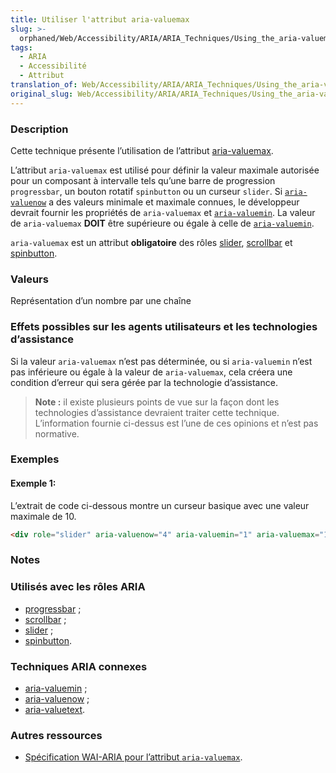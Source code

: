 ```yaml
---
title: Utiliser l'attribut aria-valuemax
slug: >-
  orphaned/Web/Accessibility/ARIA/ARIA_Techniques/Using_the_aria-valuemax_attribute
tags:
  - ARIA
  - Accessibilité
  - Attribut
translation_of: Web/Accessibility/ARIA/ARIA_Techniques/Using_the_aria-valuemax_attribute
original_slug: Web/Accessibility/ARIA/ARIA_Techniques/Using_the_aria-valuemax_attribute
---
```

### Description

Cette technique présente l’utilisation de l’attribut [aria-valuemax](http://www.w3.org/TR/wai-aria/states_and_properties#aria-valuemax).

L’attribut `aria-valuemax` est utilisé pour définir la valeur maximale autorisée pour un composant à intervalle tels qu’une barre de progression `progressbar`, un bouton rotatif `spinbutton` ou un curseur `slider`. Si [`aria-valuenow`](/fr/Accessibilité/ARIA/Techniques_ARIA/Utiliser_l_attribut_aria-valuenow) a des valeurs minimale et maximale connues, le développeur devrait fournir les propriétés de `aria-valuemax` et [`aria-valuemin`](/fr/Accessibilité/ARIA/Techniques_ARIA/Utiliser_l_attribut_aria-valuemin). La valeur de `aria-valuemax` **DOIT** être supérieure ou égale à celle de [`aria-valuemin`](/fr/Accessibilité/ARIA/Techniques_ARIA/Utiliser_l_attribut_aria-valuemin).

`aria-valuemax` est un attribut **obligatoire** des rôles [slider](/fr/Accessibilité/ARIA/Techniques_ARIA/Utiliser_le_rôle_slider), [scrollbar](/fr/Accessibilité/ARIA/Techniques_ARIA/Utiliser_le_rôle_scrollbar) et [spinbutton](/fr/Accessibilité/ARIA/Techniques_ARIA/Utiliser_le_rôle_spinbutton).

### Valeurs

Représentation d’un nombre par une chaîne

### Effets possibles sur les agents utilisateurs et les technologies d’assistance

Si la valeur `aria-valuemax` n’est pas déterminée, ou si `aria-valuemin` n’est pas inférieure ou égale à la valeur de `aria-valuemax`, cela créera une condition d’erreur qui sera gérée par la technologie d’assistance.

> **Note :** il existe plusieurs points de vue sur la façon dont les technologies d’assistance devraient traiter cette technique. L’information fournie ci-dessus est l’une de ces opinions et n’est pas normative.

### Exemples

#### Exemple 1:

L’extrait de code ci-dessous montre un curseur basique avec une valeur maximale de 10.

```html
<div role="slider" aria-valuenow="4" aria-valuemin="1" aria-valuemax="10">
```

### Notes

### Utilisés avec les rôles ARIA

- [progressbar](/fr/Accessibilité/ARIA/Techniques_ARIA/Utiliser_le_rôle_progressbar)&nbsp;;
- [scrollbar](/fr/Accessibilité/ARIA/Techniques_ARIA/Utiliser_le_rôle_scrollbar)&nbsp;;
- [slider](/fr/Accessibilité/ARIA/Techniques_ARIA/Utiliser_le_rôle_slider)&nbsp;;
- [spinbutton](/fr/Accessibilité/ARIA/Techniques_ARIA/Utiliser_le_rôle_spinbutton).

### Techniques ARIA connexes

- [aria-valuemin](/fr/Accessibilité/ARIA/Techniques_ARIA/Utiliser_l_attribut_aria-valuemin)&nbsp;;
- [aria-valuenow](/fr/Accessibilité/ARIA/Techniques_ARIA/Utiliser_l_attribut_aria-valuenow)&nbsp;;
- [aria-valuetext](/fr/Accessibilité/ARIA/Techniques_ARIA/Utiliser_l_attribut_aria-valuetext).

### Autres ressources

- [Spécification WAI-ARIA pour l’attribut `aria-valuemax`](http://www.w3.org/TR/wai-aria/states_and_properties#aria-valuemax).
